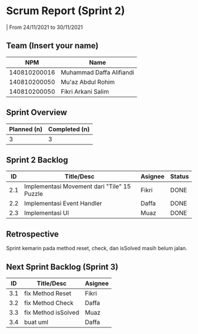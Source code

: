 # Scrum Report (Sprint 2)
| From 24/11/2021 to 30/11/2021

## Team (Insert your name)
| NPM           | Name        |
| ------------- |-------------|
| 140810200016  | Muhammad Daffa Alifiandi  |
| 140810200050  | Mu'az Abdul Rohim    |
| 140810200050  | Fikri Arkani Salim |

## Sprint Overview
| Planned (n)   | Completed (n) |
| ------------- |-------------- |
| 3             | 3             |

## Sprint 2 Backlog

| ID  | Title/Desc | Asignee | Status |
| --- | ---------- | ------- | ------ |
| 2.1 | Implementasi Movement dari "Tile" 15 Puzzle | Fikri | DONE |
| 2.2 | Implementasi Event Handler | Daffa | DONE |
| 2.3 | Implementasi UI | Muaz | DONE |

## Retrospective 

Sprint kemarin pada method reset, check, dan isSolved masih belum jalan.

## Next Sprint Backlog (Sprint 3)
| ID  | Title/Desc | Asignee | 
| --- | ---------- | ------- | 
| 3.1 | fix Method Reset | Fikri | 
| 3.2 | fix Method Check | Daffa | 
| 3.3 | fix Method isSolved | Muaz | 
| 3.4 | buat uml | Daffa | 


